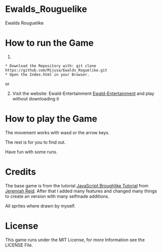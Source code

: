 # Ewalds_Rouguelike
Ewalds Rouguelike


# How to run the Game
1. 

    * Download the Repository with: git clone https://github.com/Mijusa/Ewalds_Roguelike.git
    * Open the Index.html in your Browser.

or

2. Visit the website: Ewald-Entertainment [Ewald-Entertainment](http://ewald-entertainment.de:2000) and play without downloading it

# How to play the Game
The movement works with wasd or the arrow keys.

The rest is for you to find out.

Have fun with some runs.

# Credits
The base game is from the tutorial [JavaScript Broughlike Tutorial](https://nluqo.github.io/broughlike-tutorial/index.html) from [Jeremiah Reid](https://github.com/nluqo). After that I added many features and changed many things to create an version with many selfmade additions.

All sprites where drawn by  myself.

# License
This game runs under the MIT License, for more Information see the LICENSE File.